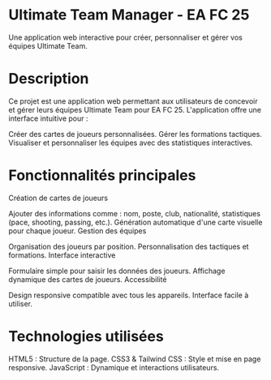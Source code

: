 # Ultimate Team Manager - EA FC 25
Une application web interactive pour créer, personnaliser et gérer vos équipes Ultimate Team.

# Description
Ce projet est une application web permettant aux utilisateurs de concevoir et gérer leurs équipes Ultimate Team pour EA FC 25. L'application offre une interface intuitive pour :

Créer des cartes de joueurs personnalisées.
Gérer les formations tactiques.
Visualiser et personnaliser les équipes avec des statistiques interactives.
# Fonctionnalités principales
Création de cartes de joueurs

Ajouter des informations comme : nom, poste, club, nationalité, statistiques (pace, shooting, passing, etc.).
Génération automatique d'une carte visuelle pour chaque joueur.
Gestion des équipes

Organisation des joueurs par position.
Personnalisation des tactiques et formations.
Interface interactive

Formulaire simple pour saisir les données des joueurs.
Affichage dynamique des cartes de joueurs.
Accessibilité

Design responsive compatible avec tous les appareils.
Interface facile à utiliser.
# Technologies utilisées
HTML5 : Structure de la page.
CSS3 & Tailwind CSS : Style et mise en page responsive.
JavaScript : Dynamique et interactions utilisateurs.
 
 
